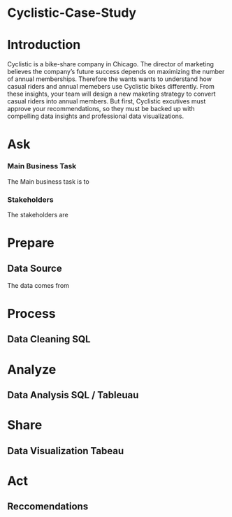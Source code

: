# Cyclistic-Case-Study


# Introduction

Cyclistic is a bike-share company in Chicago. The director of marketing believes the company’s future success depends on maximizing the number of annual memberships.
Therefore the wants wants to understand how casual riders and annual memebers use Cyclistic bikes differently.
From these insights, your team will design a new maketing strategy to convert casual riders into annual members.
But first, Cyclistic excutives must approve your recommendations, so they must be backed up with compelling data insights and professional data visualizations.

# Ask
### Main Business Task

The Main business task is to

### Stakeholders

The stakeholders are

# Prepare
## Data Source

The data comes from

# Process
## Data Cleaning SQL

# Analyze
## Data Analysis SQL / Tableuau

# Share
## Data Visualization Tabeau

# Act
## Reccomendations
